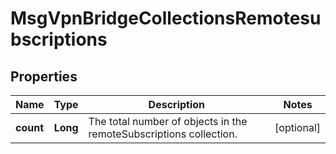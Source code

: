 
# MsgVpnBridgeCollectionsRemotesubscriptions

## Properties
Name | Type | Description | Notes
------------ | ------------- | ------------- | -------------
**count** | **Long** | The total number of objects in the remoteSubscriptions collection. |  [optional]



